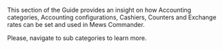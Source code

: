 This section of the Guide provides an insight on how Accounting categories, Accounting configurations, Cashiers, Counters and Exchange rates can be set and used in Mews Commander. 
 
Please, navigate to sub categories to learn more.
